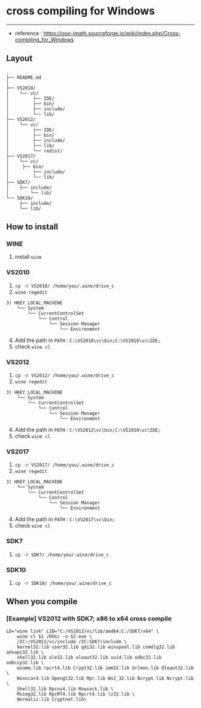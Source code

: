 # cross compiling for Windows
---

- reference : https://ooo-imath.sourceforge.io/wiki/index.php/Cross-compiling_for_Windows

## Layout
```
.
├── README.md                                                                                                               │                     
├── VS2010/
│    └── vc/
│ 		  ├── IDE/	
│ 		  ├── bin/	
│		  ├── include/
│		  └── lib/
├── VS2012/
│    └── vc/
│ 		  ├── IDE/	
│ 		  ├── bin/	
│		  ├── include/
│         ├── lib/
│		  └── redist/
├── VS2017/            
│    └── vc/
│ 	  ├── bin/	
│         ├── include/
│         └── lib/
├── SDK7/
│	 ├── include/
│        └── lib/
└── SDK10/
     ├── include/
     └── lib/
```

## How to install
### WINE
1) install `wine`

### VS2010
1) `cp -r VS2010/ /home/you/.wine/drive_c`
2) `wine regedit`
```
3) HKEY_LOCAL_MACHINE
	└── System
		└── CurrentControlSet
			└── Control
				└── Session Manager
					└── Environment
```
4) Add the path in `PATH`
	: `C:\VS2010\vc\bin;C:\VS2010\vc\IDE;`
5) check `wine cl`

### VS2012
1) `cp -r VS2012/ /home/you/.wine/drive_c`
2) `wine regedit`
```
3) HKEY_LOCAL_MACHINE
	└── System
		└── CurrentControlSet
			└── Control
				└── Session Manager
					└── Environment
```
4) Add the path in `PATH`
	: `C:\VS2012\vc\bin;C:\VS2010\vc\IDE;`
5) check `wine cl`

### VS2017
1) `cp -r VS2017/ /home/you/.wine/drive_c`
2) `wine regedit`
```
3) HKEY_LOCAL_MACHINE
	└── System
		└── CurrentControlSet
			└── Control
				└── Session Manager
					└── Environment
```
4) Add the path in `PATH`
	: `C:\VS2017\vc\bin;`
5) check `wine cl`

### SDK7
1) `cp -r SDK7/ /home/you/.wine/drive_c`


### SDK10
1) `cp -r SDK10/ /home/you/.wine/drive_c`


## When you compile
### [Example] VS2012 with SDK7; x86 to x64 cross compile

```shell
LD="wine link" LIB="C:/VS2012/vc/lib/amd64;C:/SDK7/x64" \
	wine cl $1 /EHsc -o $2.exe \
	/IC:/VS2012/vc/include /IC:SDK7/include \
	kernel32.lib user32.lib gdi32.lib winspool.lib comdlg32.lib advapi32.lib \
	shell32.lib ole32.lib oleaut32.lib uuid.lib odbc32.lib odbccp32.lib \
	winmm.lib rpcrt4.lib Crypt32.lib imm32.lib Urlmon.lib Oleaut32.lib \
	Winscard.lib Opengl32.lib Mpr.lib Ws2_32.lib Bcrypt.lib Ncrypt.lib \
	Shell32.lib Rpcns4.lib Mswsock.lib \
	Msimg32.lib RpcRT4.lib Rpcrt4.lib lz32.lib \
	Normaliz.lib Cryptnet.lib\

```
